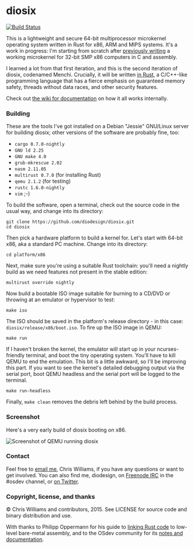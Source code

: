 # diosix

[![Build Status](https://travis-ci.org/diodesign/diosix.svg?branch=master)](https://travis-ci.org/diodesign/diosix)

This is a lightweight and secure 64-bit multiprocessor microkernel operating system written in Rust for x86, ARM and MIPS systems.
It's a work in progress: I'm starting from scratch after [previously writing](https://github.com/diodesign/diosix-legacy)
a working microkernel for 32-bit SMP x86 computers in C and assembly.

I learned a lot from that first iteration, and this is the second iteration of diosix, codenamed Menchi. Crucially,
it will be written [in Rust](https://www.rust-lang.org/), a C/C++-like programming language that has a fierce emphasis
on guaranteed memory safety, threads without data races, and other security features.

Check out [the wiki for documentation](https://github.com/diodesign/diosix/wiki) on how it all works internally.

### Building

These are the tools I've got installed on a Debian "Jessie" GNU/Linux server for building diosix; other versions of the software are probably fine, too:

* `cargo 0.7.0-nightly`
* `GNU ld 2.25`
* `GNU make 4.0`
* `grub-mkrescue 2.02`
* `nasm 2.11.05`
* `multirust 0.7.0` (for installing Rust)
* `qemu 2.1.2` (for testing)
* `rustc 1.6.0-nightly`
* `vim` ;-)

To build the software, open a terminal, check out the source code in the usual way, and change into its directory:

```
git clone https://github.com/diodesign/diosix.git
cd diosix
```

Then pick a hardware platform to build a kernel for. Let's start with 64-bit x86, aka a standard PC machine. Change into its directory:

```
cd platform/x86
```

Next, make sure you're using a suitable Rust toolchain: you'll need a nightly build as we need features not present in the stable edition:

```
multirust override nightly
```

Now build a bootable ISO image suitable for burning to a CD/DVD or throwing at an emulator or hypervisor to test:

```
make iso
```

The ISO should be saved in the platform's release directory - in this case: `diosix/release/x86/boot.iso`.
To fire up the ISO image in QEMU:

```
make run
```

If I haven't broken the kernel, the emulator will start up in your ncurses-friendly terminal, and boot the tiny operating system.
You'll have to kill QEMU to end the emulation. This bit is a little awkward, so I'll be improving this part. If you want to see
the kernel's detailed debugging output via the serial port, boot QEMU headless and the serial port will be logged to the terminal.

```
make run-headless
```

Finally, `make clean` removes the debris left behind by the build process.

### Screenshot

Here's a very early build of diosix booting on x86.

![Screenshot of QEMU running diosix](https://raw.githubusercontent.com/diodesign/diosix/screenshots/docs/screenshots/diosix-early-1.png)

### Contact

Feel free to [email me](mailto:diodesign@gmail.com), Chris Williams, if you have any questions or want to get involved.
You can also find me, diodesign, on [Freenode IRC](https://freenode.net/irc_servers.shtml) in the #osdev channel, or [on Twitter](https://twitter.com/diodesign).

### Copyright, license, and thanks

&copy; Chris Williams and contributors, 2015. See LICENSE for source code and binary distribution and use.

With thanks to Philipp Oppermann for his guide to [linking Rust code](http://os.phil-opp.com/setup-rust.html) to low-level bare-metal assembly,
and to the OSdev community for its [notes and documentation](http://wiki.osdev.org/Main_Page).

